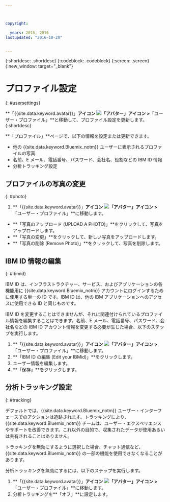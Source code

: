 ```yaml
---



copyright:

  years: 2015, 2016
lastupdated: "2016-10-20"


---
```


{:shortdesc: .shortdesc}
{:codeblock: .codeblock}
{:screen: .screen}
{:new_window: target="_blank"}

# プロファイル設定
{: #usersettings}

**「{{site.data.keyword.avatar}}」**アイコン ![「アバター」アイコン](../icons/i-avatar-icon.svg) &gt;**「ユーザー・プロファイル」**と移動して、プロファイル設定を更新します。
{:shortdesc}

 **「プロファイル」**ページで、以下の情報を設定または更新できます。

 * 他の {{site.data.keyword.Bluemix_notm}} ユーザーに表示されるプロファイルの写真
 * 名前、E メール、電話番号、パスワード、会社名、役割などの IBM ID 情報
 * 分析トラッキング設定

## プロファイルの写真の変更
{: #photo}

1. **「{{site.data.keyword.avatar}}」**アイコン ![「アバター」アイコン](../icons/i-avatar-icon.svg) &gt;**「ユーザー・プロファイル」**に移動します。

* **「写真のアップロード (UPLOAD A PHOTO)」**をクリックして、写真をアップロードします。
* **「写真の変更」**をクリックして、新しい写真をアップロードします。
* **「写真の削除 (Remove Photo)」**をクリックして、写真を削除します。

## IBM ID 情報の編集
{: #ibmid}

IBM ID は、インフラストラクチャー、サービス、およびアプリケーションの各機能用に {{site.data.keyword.Bluemix_notm}} アカウントにログインするために使用する単一の ID です。IBM ID は、他の IBM アプリケーションへのアクセスに使用できる ID と同じものです。 

IBM ID を変更することはできませんが、それに関連付けられているプロファイル情報を編集することはできます。名前、E メール、電話番号、パスワード、会社名などの IBM ID アカウント情報を変更する必要が生じた場合、以下のステップを実行します。

1. **「{{site.data.keyword.avatar}}」**アイコン ![「アバター」アイコン](../icons/i-avatar-icon.svg) &gt;**「ユーザー・プロファイル」**に移動します。
2. **「IBM ID の編集 (Edit your IBMid)」**をクリックします。
3. ユーザー情報を編集します。
4. **「保存」**をクリックします。

## 分析トラッキング設定
{: #tracking}

デフォルトでは、{{site.data.keyword.Bluemix_notm}} ユーザー・インターフェースでのアクションは追跡されます。トラッキングにより、{{site.data.keyword.Bluemix_notm}} チームは、ユーザー・エクスペリエンスやサポートを改善できます。これ以外の目的で、収集されたデータが使用あるいは共有されることはありません。

トラッキングを無効にするように選択した場合、チャット通信など、{{site.data.keyword.Bluemix_notm}} の一部の機能を使用できなくなることがあります。

分析トラッキングを無効にするには、以下のステップを実行します。

1. **「{{site.data.keyword.avatar}}」**アイコン ![「アバター」アイコン](../icons/i-avatar-icon.svg) &gt;**「ユーザー・プロファイル」**に移動します。
2. 分析トラッキングを**「オフ」**に設定します。
